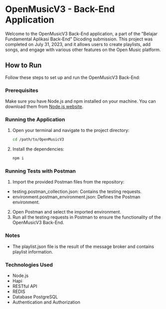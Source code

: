 # OpenMusicV3 - Back-End Application

Welcome to the OpenMusicV3 Back-End application, a part of the "Belajar Fundamental Aplikasi Back-End" Dicoding submission. This project was completed on July 31, 2023, and it allows users to create playlists, add songs, and engage with various other features on the Open Music platform.

## How to Run

Follow these steps to set up and run the OpenMusicV3 Back-End:

### Prerequisites

Make sure you have Node.js and npm installed on your machine. You can download them from [Node.js website](https://nodejs.org/).

### Running the Application
1. Open your terminal and navigate to the project directory:
   ```bash
   cd /path/to/OpenMusicV3
2. Install the dependencies:
   ```bash
   npm i
   
### Running Tests with Postman
1. Import the provided Postman files from the repository:
- testing.postman_collection.json: Contains the testing requests.
- environment.postman_environment.json: Defines the Postman environment.
2. Open Postman and select the imported environment.
3. Run all the testing requests in Postman to ensure the functionality of the OpenMusicV3 Back-End.

### Notes
- The playlist.json file is the result of the message broker and contains playlist information.

### Technologies Used
- Node.js
- Hapi
- RESTful API
- REDIS
- Database PostgreSQL
- Authentication and Authorization
